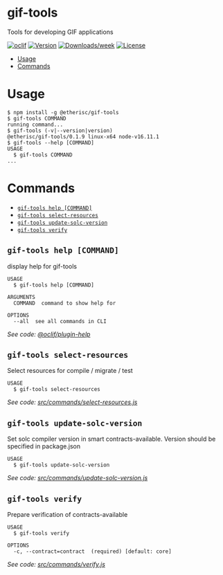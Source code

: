 gif-tools
=========

Tools for developing GIF applications

[![oclif](https://img.shields.io/badge/cli-oclif-brightgreen.svg)](https://oclif.io)
[![Version](https://img.shields.io/npm/v/@etherisc/gif-tools.svg)](https://npmjs.org/package/@etherisc/gif-tools)
[![Downloads/week](https://img.shields.io/npm/dw/@etherisc/gif-tools.svg)](https://npmjs.org/package/@etherisc/gif-tools)
[![License](https://img.shields.io/npm/l/@etherisc/gif-tools.svg)](https://github.com/etherisc/gif-tools/blob/master/package.json)

<!-- toc -->
* [Usage](#usage)
* [Commands](#commands)
<!-- tocstop -->
# Usage
<!-- usage -->
```sh-session
$ npm install -g @etherisc/gif-tools
$ gif-tools COMMAND
running command...
$ gif-tools (-v|--version|version)
@etherisc/gif-tools/0.1.9 linux-x64 node-v16.11.1
$ gif-tools --help [COMMAND]
USAGE
  $ gif-tools COMMAND
...
```
<!-- usagestop -->
# Commands
<!-- commands -->
* [`gif-tools help [COMMAND]`](#gif-tools-help-command)
* [`gif-tools select-resources`](#gif-tools-select-resources)
* [`gif-tools update-solc-version`](#gif-tools-update-solc-version)
* [`gif-tools verify`](#gif-tools-verify)

## `gif-tools help [COMMAND]`

display help for gif-tools

```
USAGE
  $ gif-tools help [COMMAND]

ARGUMENTS
  COMMAND  command to show help for

OPTIONS
  --all  see all commands in CLI
```

_See code: [@oclif/plugin-help](https://github.com/oclif/plugin-help/blob/v3.2.3/src/commands/help.ts)_

## `gif-tools select-resources`

Select resources for compile / migrate / test

```
USAGE
  $ gif-tools select-resources
```

_See code: [src/commands/select-resources.js](https://github.com/etherisc/GIF/blob/v0.1.9/src/commands/select-resources.js)_

## `gif-tools update-solc-version`

Set solc compiler version in smart contracts-available. Version should be specified in package.json

```
USAGE
  $ gif-tools update-solc-version
```

_See code: [src/commands/update-solc-version.js](https://github.com/etherisc/GIF/blob/v0.1.9/src/commands/update-solc-version.js)_

## `gif-tools verify`

Prepare verification of contracts-available

```
USAGE
  $ gif-tools verify

OPTIONS
  -c, --contract=contract  (required) [default: core]
```

_See code: [src/commands/verify.js](https://github.com/etherisc/GIF/blob/v0.1.9/src/commands/verify.js)_
<!-- commandsstop -->
